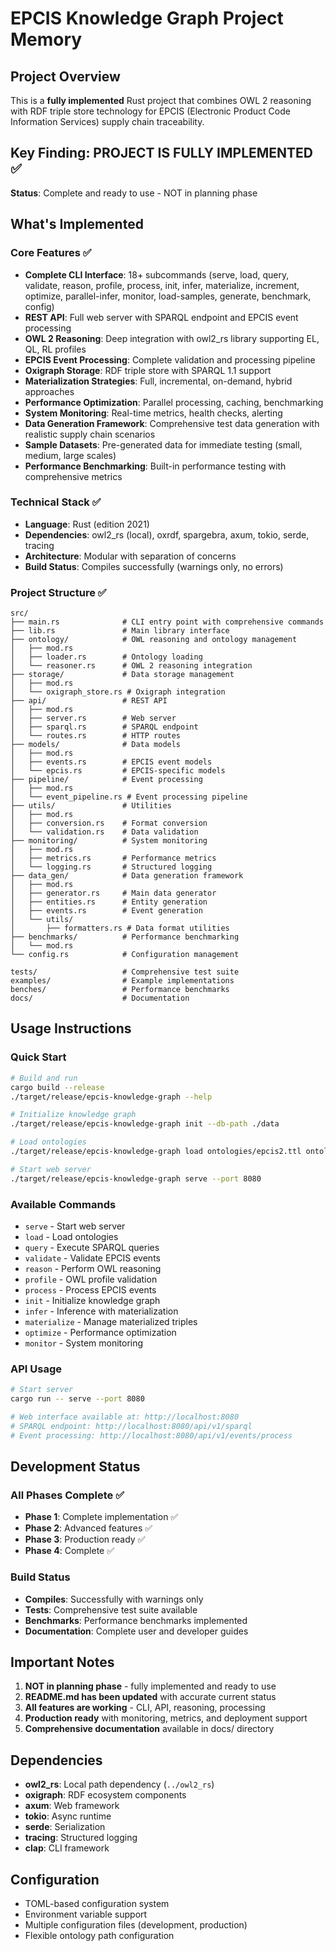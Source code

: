 # EPCIS Knowledge Graph Project Memory

## Project Overview
This is a **fully implemented** Rust project that combines OWL 2 reasoning with RDF triple store technology for EPCIS (Electronic Product Code Information Services) supply chain traceability.

## Key Finding: PROJECT IS FULLY IMPLEMENTED ✅

**Status**: Complete and ready to use - NOT in planning phase

## What's Implemented

### Core Features ✅
- **Complete CLI Interface**: 18+ subcommands (serve, load, query, validate, reason, profile, process, init, infer, materialize, increment, optimize, parallel-infer, monitor, load-samples, generate, benchmark, config)
- **REST API**: Full web server with SPARQL endpoint and EPCIS event processing
- **OWL 2 Reasoning**: Deep integration with owl2_rs library supporting EL, QL, RL profiles
- **EPCIS Event Processing**: Complete validation and processing pipeline
- **Oxigraph Storage**: RDF triple store with SPARQL 1.1 support
- **Materialization Strategies**: Full, incremental, on-demand, hybrid approaches
- **Performance Optimization**: Parallel processing, caching, benchmarking
- **System Monitoring**: Real-time metrics, health checks, alerting
- **Data Generation Framework**: Comprehensive test data generation with realistic supply chain scenarios
- **Sample Datasets**: Pre-generated data for immediate testing (small, medium, large scales)
- **Performance Benchmarking**: Built-in performance testing with comprehensive metrics

### Technical Stack ✅
- **Language**: Rust (edition 2021)
- **Dependencies**: owl2_rs (local), oxrdf, spargebra, axum, tokio, serde, tracing
- **Architecture**: Modular with separation of concerns
- **Build Status**: Compiles successfully (warnings only, no errors)

### Project Structure ✅
```
src/
├── main.rs              # CLI entry point with comprehensive commands
├── lib.rs               # Main library interface
├── ontology/            # OWL reasoning and ontology management
│   ├── mod.rs
│   ├── loader.rs        # Ontology loading
│   └── reasoner.rs      # OWL 2 reasoning integration
├── storage/             # Data storage management
│   ├── mod.rs
│   └── oxigraph_store.rs # Oxigraph integration
├── api/                 # REST API
│   ├── mod.rs
│   ├── server.rs        # Web server
│   ├── sparql.rs        # SPARQL endpoint
│   └── routes.rs        # HTTP routes
├── models/              # Data models
│   ├── mod.rs
│   ├── events.rs        # EPCIS event models
│   └── epcis.rs         # EPCIS-specific models
├── pipeline/            # Event processing
│   ├── mod.rs
│   └── event_pipeline.rs # Event processing pipeline
├── utils/               # Utilities
│   ├── mod.rs
│   ├── conversion.rs    # Format conversion
│   └── validation.rs    # Data validation
├── monitoring/          # System monitoring
│   ├── mod.rs
│   ├── metrics.rs       # Performance metrics
│   └── logging.rs       # Structured logging
├── data_gen/            # Data generation framework
│   ├── mod.rs
│   ├── generator.rs     # Main data generator
│   ├── entities.rs      # Entity generation
│   ├── events.rs        # Event generation
│   └── utils/
│       ├── formatters.rs # Data format utilities
├── benchmarks/          # Performance benchmarking
│   └── mod.rs
└── config.rs            # Configuration management

tests/                   # Comprehensive test suite
examples/                # Example implementations
benches/                 # Performance benchmarks
docs/                    # Documentation
```

## Usage Instructions

### Quick Start
```bash
# Build and run
cargo build --release
./target/release/epcis-knowledge-graph --help

# Initialize knowledge graph
./target/release/epcis-knowledge-graph init --db-path ./data

# Load ontologies
./target/release/epcis-knowledge-graph load ontologies/epcis2.ttl ontologies/cbv.ttl

# Start web server
./target/release/epcis-knowledge-graph serve --port 8080
```

### Available Commands
- `serve` - Start web server
- `load` - Load ontologies
- `query` - Execute SPARQL queries
- `validate` - Validate EPCIS events
- `reason` - Perform OWL reasoning
- `profile` - OWL profile validation
- `process` - Process EPCIS events
- `init` - Initialize knowledge graph
- `infer` - Inference with materialization
- `materialize` - Manage materialized triples
- `optimize` - Performance optimization
- `monitor` - System monitoring

### API Usage
```bash
# Start server
cargo run -- serve --port 8080

# Web interface available at: http://localhost:8080
# SPARQL endpoint: http://localhost:8080/api/v1/sparql
# Event processing: http://localhost:8080/api/v1/events/process
```

## Development Status

### All Phases Complete ✅
- **Phase 1**: Complete implementation ✅
- **Phase 2**: Advanced features ✅
- **Phase 3**: Production ready ✅
- **Phase 4**: Complete ✅

### Build Status
- **Compiles**: Successfully with warnings only
- **Tests**: Comprehensive test suite available
- **Benchmarks**: Performance benchmarks implemented
- **Documentation**: Complete user and developer guides

## Important Notes

1. **NOT in planning phase** - fully implemented and ready to use
2. **README.md has been updated** with accurate current status
3. **All features are working** - CLI, API, reasoning, processing
4. **Production ready** with monitoring, metrics, and deployment support
5. **Comprehensive documentation** available in docs/ directory

## Dependencies
- **owl2_rs**: Local path dependency (`../owl2_rs`)
- **oxigraph**: RDF ecosystem components
- **axum**: Web framework
- **tokio**: Async runtime
- **serde**: Serialization
- **tracing**: Structured logging
- **clap**: CLI framework

## Configuration
- TOML-based configuration system
- Environment variable support
- Multiple configuration files (development, production)
- Flexible ontology path configuration